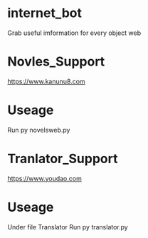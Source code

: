 # internet_bot
Grab useful imformation for every object web


# Novles_Support
https://www.kanunu8.com

# Useage 
Run py novelsweb.py

# Tranlator_Support
https://www.youdao.com

# Useage 
Under file Translator
Run py translator.py
